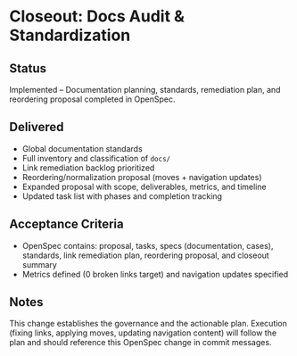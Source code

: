 # Closeout: Docs Audit & Standardization

## Status
Implemented – Documentation planning, standards, remediation plan, and reordering proposal completed in OpenSpec.

## Delivered
- Global documentation standards
- Full inventory and classification of `docs/`
- Link remediation backlog prioritized
- Reordering/normalization proposal (moves + navigation updates)
- Expanded proposal with scope, deliverables, metrics, and timeline
- Updated task list with phases and completion tracking

## Acceptance Criteria
- OpenSpec contains: proposal, tasks, specs (documentation, cases), standards, link remediation plan, reordering proposal, and closeout summary
- Metrics defined (0 broken links target) and navigation updates specified

## Notes
This change establishes the governance and the actionable plan. Execution (fixing links, applying moves, updating navigation content) will follow the plan and should reference this OpenSpec change in commit messages.

